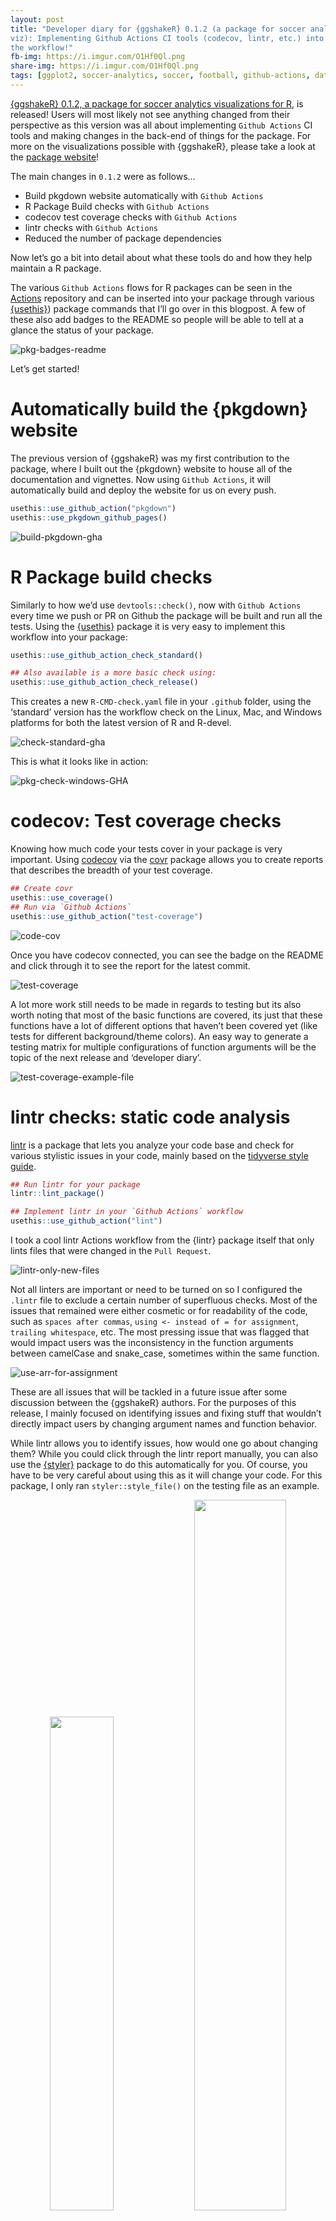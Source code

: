 ```yaml
---
layout: post
title: "Developer diary for {ggshakeR} 0.1.2 (a package for soccer analytics
viz): Implementing Github Actions CI tools (codecov, lintr, etc.) into
the workflow!"
fb-img: https://i.imgur.com/O1Hf0Ql.png
share-img: https://i.imgur.com/O1Hf0Ql.png
tags: [ggplot2, soccer-analytics, soccer, football, github-actions, data-viz, r-bloggers]
---
```


[{ggshakeR} 0.1.2, a package for soccer analytics visualizations for
R](https://github.com/abhiamishra/ggshakeR), is released! Users will
most likely not see anything changed from their perspective as this
version was all about implementing `Github Actions` CI tools and making
changes in the back-end of things for the package. For more on the
visualizations possible with {ggshakeR}, please take a look at the
[package website](https://abhiamishra.github.io/ggshakeR/)!

The main changes in `0.1.2` were as follows…

-   Build pkgdown website automatically with `Github Actions`
-   R Package Build checks with `Github Actions`
-   codecov test coverage checks with `Github Actions`
-   lintr checks with `Github Actions`
-   Reduced the number of package dependencies

Now let’s go a bit into detail about what these tools do and how they
help maintain a R package.

The various `Github Actions` flows for R packages can be seen in the
[Actions](https://github.com/r-lib/actions/tree/v2/examples) repository
and can be inserted into your package through various
[{usethis}](https://usethis.r-lib.org/)) package commands that I’ll go
over in this blogpost. A few of these also add badges to the README so
people will be able to tell at a glance the status of your package.

![pkg-badges-readme](../assets/2022-03-23-ggshakeR-0.1.2-announcement_files/pkg-badges-readme.PNG)

Let’s get started!

Automatically build the {pkgdown} website
=========================================

The previous version of {ggshakeR} was my first contribution to the
package, where I built out the {pkgdown} website to house all of the
documentation and vignettes. Now using `Github Actions`, it will
automatically build and deploy the website for us on every push.

``` r
usethis::use_github_action("pkgdown")
usethis::use_pkgdown_github_pages()
```

![build-pkgdown-gha](../assets/2022-03-23-ggshakeR-0.1.2-announcement_files/build-pkgdown-gha.PNG)

R Package build checks
======================

Similarly to how we’d use `devtools::check()`, now with `Github Actions`
every time we push or PR on Github the package will be built and run all
the tests. Using the [{usethis}](https://usethis.r-lib.org/) package it
is very easy to implement this workflow into your package:

``` r
usethis::use_github_action_check_standard()

## Also available is a more basic check using:
usethis::use_github_action_check_release()
```

This creates a new `R-CMD-check.yaml` file in your `.github` folder,
using the ‘standard’ version has the workflow check on the Linux, Mac,
and Windows platforms for both the latest version of R and R-devel.

![check-standard-gha](../assets/2022-03-23-ggshakeR-0.1.2-announcement_files/check-standard-gha.PNG)

This is what it looks like in action:

![pkg-check-windows-GHA](../assets/2022-03-23-ggshakeR-0.1.2-announcement_files/pkg-check-windows-GHA.PNG)

codecov: Test coverage checks
=============================

Knowing how much code your tests cover in your package is very
important. Using [codecov](https://about.codecov.io/) via the
[covr](https://github.com/r-lib/covr) package allows you to create
reports that describes the breadth of your test coverage.

``` r
## Create covr
usethis::use_coverage()
## Run via `Github Actions`
usethis::use_github_action("test-coverage")
```

![code-cov](../assets/2022-03-23-ggshakeR-0.1.2-announcement_files/code-cov.PNG)

Once you have codecov connected, you can see the badge on the README
and click through it to see the report for the latest commit.

![test-coverage](../assets/2022-03-23-ggshakeR-0.1.2-announcement_files/test-coverage.PNG)

A lot more work still needs to be made in regards to testing but its
also worth noting that most of the basic functions are covered, its just
that these functions have a lot of different options that haven’t been
covered yet (like tests for different background/theme colors). An easy
way to generate a testing matrix for multiple configurations of function
arguments will be the topic of the next release and ‘developer diary’.

![test-coverage-example-file](../assets/2022-03-23-ggshakeR-0.1.2-announcement_files/test-coverage-example-file.PNG)

lintr checks: static code analysis
==================================

[lintr](https://github.com/r-lib/lintr) is a package that lets you
analyze your code base and check for various stylistic issues in your
code, mainly based on the [tidyverse style
guide](https://style.tidyverse.org/).

``` r
## Run lintr for your package
lintr::lint_package()

## Implement lintr in your `Github Actions` workflow
usethis::use_github_action("lint")
```

I took a cool lintr Actions workflow from the {lintr} package itself
that only lints files that were changed in the `Pull Request`.

![lintr-only-new-files](../assets/2022-03-23-ggshakeR-0.1.2-announcement_files/lintr-only-new-files.PNG)

Not all linters are important or need to be turned on so I configured
the `.lintr` file to exclude a certain number of superfluous checks.
Most of the issues that remained were either cosmetic or for readability
of the code, such as `spaces after commas`,
`using <- instead of = for assignment`, `trailing whitespace`, etc. The
most pressing issue that was flagged that would impact users was the
inconsistency in the function arguments between camelCase and
snake\_case, sometimes within the same function.

![use-arr-for-assignment](../assets/2022-03-23-ggshakeR-0.1.2-announcement_files/use-arr-for-assignment.PNG)

These are all issues that will be tackled in a future issue after some
discussion between the {ggshakeR} authors. For the purposes of this
release, I mainly focused on identifying issues and fixing stuff that
wouldn’t directly impact users by changing argument names and function
behavior.

While lintr allows you to identify issues, how would one go about
changing them? While you could click through the lintr report manually,
you can also use the [{styler}](https://github.com/r-lib/styler) package
to do this automatically for you. Of course, you have to be very careful
about using this as it will change your code. For this package, I only
ran `styler::style_file()` on the testing file as an example.

<p float="left" align="center">
<img src="../assets/2022-03-23-ggshakeR-0.1.2-announcement_files/style-before.PNG" width="45%" />
<img src="../assets/2022-03-23-ggshakeR-0.1.2-announcement_files/style-after.PNG" width="54%" />
</p>

By letting it run on `Github Actions`, we can check before we merge `Pull Requests` that our changes comply with standard coding style conventions
by clicking on the individual commits themselves after the Actions have
completed in the `Pull Request` window.

![lintr-PR-example-check-file](../assets/2022-03-23-ggshakeR-0.1.2-announcement_files/lintr-PR-example-check-file.PNG)

Reduce number of package dependencies
=====================================

Prior to this version, {ggshakeR} had 19 dependencies. One of the goals
of this patch was try to find ways to reduce this number. Thankfully,
the functions from certain packages could easily be replaced with base R
code or could be replaced with a function in a different dependency (Ex.
going from {stringr} to {stringi}).

For the big `0.2.0` release there will be further steps to take out a
few more. The nature of this wide-ranging visualization package makes it
necessary to import different packages (no need to re-invent the wheel)
but where able, I’ve been working with the other authors to reduce them
where possible.

Conclusion
==========

All together, this is what a successful `Pull Request` looks like when it passes all of the checks run by `Github Actions`.

![PR-success-ex](../assets/2022-03-23-ggshakeR-0.1.2-announcement_files/PR-success-ex.PNG)

This blog post was more of a ‘developer diary’ rather than a tutorial
for new features. There is still lots of work to be done, mainly testing
to increase coverage and also some much needed discussions on code
consistency between the different authors and potential contributors to
the package.

Big thanks to the other {ggshakeR} authors,
[Abhishek](https://twitter.com/MishraAbhiA) and
[Harsh](https://twitter.com/harshthecreator), and to all the users for
your support. There is much more to come, especially in terms of actual
viz content in version `0.2.0`… and eventually to a CRAN release!
